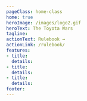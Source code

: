 ```yaml
---
pageClass: home-class
home: true
heroImage: /images/logo2.gif
heroText: The Toyota Wars
tagline: 
actionText: Rulebook →
actionLink: /rulebook/
features:
- title:
  details:
- title:
  details:
- title:
  details:
footer:
--- 
```

